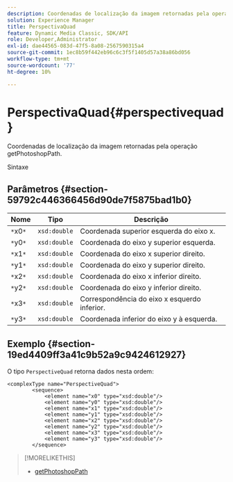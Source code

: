 ```yaml
---
description: Coordenadas de localização da imagem retornadas pela operação getPhotoshopPath.
solution: Experience Manager
title: PerspectivaQuad
feature: Dynamic Media Classic, SDK/API
role: Developer,Administrator
exl-id: dae44565-083d-47f5-8a08-2567590315a4
source-git-commit: 1ec8b59f442eb96c6c3f5f1405d57a38a86bd056
workflow-type: tm+mt
source-wordcount: '77'
ht-degree: 10%

---
```


# PerspectivaQuad{#perspectivequad}

Coordenadas de localização da imagem retornadas pela operação getPhotoshopPath.

Sintaxe

## Parâmetros {#section-59792c446366456d90de7f5875bad1b0}

| Nome | Tipo | Descrição |
|---|---|---|
| `*`x0`*` | `xsd:double` | Coordenada superior esquerda do eixo x. |
| `*`y0`*` | `xsd:double` | Coordenada do eixo y superior esquerda. |
| `*`x1`*` | `xsd:double` | Coordenada do eixo x superior direito. |
| `*`y1`*` | `xsd:double` | Coordenada do eixo y superior direito. |
| `*`x2`*` | `xsd:double` | Coordenada do eixo x inferior direito. |
| `*`y2`*` | `xsd:double` | Coordenada do eixo y inferior direito. |
| `*`x3`*` | `xsd:double` | Correspondência do eixo x esquerdo inferior. |
| `*`y3`*` | `xsd:double` | Coordenada inferior do eixo y à esquerda. |

## Exemplo {#section-19ed4409ff3a41c9b52a9c9424612927}

O tipo `PerspectiveQuad` retorna dados nesta ordem:

```
<complexType name="PerspectiveQuad">
        <sequence>
            <element name="x0" type="xsd:double"/>
            <element name="y0" type="xsd:double"/>
            <element name="x1" type="xsd:double"/>
            <element name="y1" type="xsd:double"/>
            <element name="x2" type="xsd:double"/>
            <element name="y2" type="xsd:double"/>
            <element name="x3" type="xsd:double"/>
            <element name="y3" type="xsd:double"/>
        </sequence>
```

>[!MORELIKETHIS]
>
>* [getPhotoshopPath](../../operations/c-operations-intro/c-methods/r-get-photoshop-path.md#reference-545f902f84194951ac04e947fdc803b9)


